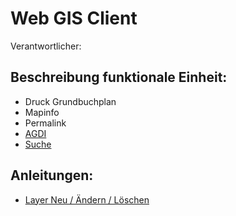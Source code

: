 # Web GIS Client
Verantwortlicher: 

## Beschreibung funktionale Einheit:
* Druck Grundbuchplan
* Mapinfo
* Permalink
* [AGDI](https://github.com/bjsvwcur/DockTick_Funktionale_Einheiten/blob/master/web_gis_client/AGDI/AGDI.md)
* [Suche](https://github.com/bjsvwcur/DockTick_Funktionale_Einheiten/blob/master/web_gis_client/Suche/Suche.md)

## Anleitungen:
* [Layer Neu / Ändern / Löschen](https://github.com/bjsvwcur/DockTick_Funktionale_Einheiten/blob/master/web_gis_client/AGDI/AGDI_Layer_neu.md)
